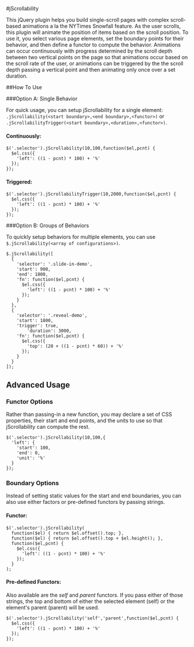 #jScrollability

This jQuery plugin helps you build single-scroll pages with complex scroll-based animations a la the NYTimes Snowfall feature. As the user scrolls, this plugin will animate the position of items based on the scroll position. To use it, you select various page elements, set the boundary points for their behavior, and then define a functor to compute the behavior. Animations can occur continuously with progress determined by the scroll depth between two vertical points on the page so that animations occur based on the scroll rate of the user, or animations can be triggered by the the scroll depth passing a vertical point and then animating only once over a set duration.

##How To Use

###Option A: Single Behavior

For quick usage, you can setup jScrollability for a single element: `.jScrollability(<start boundary>,<end boundary>,<functor>)` or `.jScrollabilityTrigger(<start boundary>,<duration>,<functor>)`.

#### Continuously:

```
$('.selector').jScrollability(10,100,function($el,pcnt) {
  $el.css({
    'left': ((1 - pcnt) * 100) + '%'
  });
});
```

#### Triggered:

```
$('.selector').jScrollabilityTrigger(10,2000,function($el,pcnt) {
  $el.css({
    'left': ((1 - pcnt) * 100) + '%'
  });
});
```

###Option B: Groups of Behaviors

To quickly setup behaviors for multiple elements, you can use `$.jScrollability(<array of configurations>)`.

```
$.jScrollability([
  {
    'selector': '.slide-in-demo',
    'start': 900,
    'end': 1800,
    'fn': function($el,pcnt) {
      $el.css({
        'left': ((1 - pcnt) * 100) + '%'
      });
    }
  },
  {
    'selector': '.reveal-demo',
    'start': 1800,
    'trigger': true,
        'duration': 3000,
    'fn': function($el,pcnt) {
      $el.css({
        'top': (20 + ((1 - pcnt) * 60)) + '%'
      });
    }
  }
]);
```

## Advanced Usage

### Functor Options

Rather than passing-in a new function, you may declare a set of CSS properties, their start and end points, and the units to use so that jScrollability can compute the rest.

```
$('.selector').jScrollability(10,100,{
  'left': {
    'start': 100,
    'end': 0,
    'unit': '%'
  }
});
```

### Boundary Options

Instead of setting static values for the start and end boundaries, you can also use either factors or pre-defined functors by passing strings.

#### Functor:

```
$('.selector').jScrollability(
  function($el) { return $el.offset().top; },
  function($el) { return $el.offset().top + $el.height(); },
  function($el,pcnt) {
    $el.css({
      'left': ((1 - pcnt) * 100) + '%'
    });
  }
);
```

#### Pre-defined Functors:

Also available are the *self* and *parent* functors. If you pass either of those strings, the top and bottom of either the selected element (self) or the element's parent (parent) will be used.

```
$('.selector').jScrollability('self','parent',function($el,pcnt) {
  $el.css({
    'left': ((1 - pcnt) * 100) + '%'
  });
});
```
